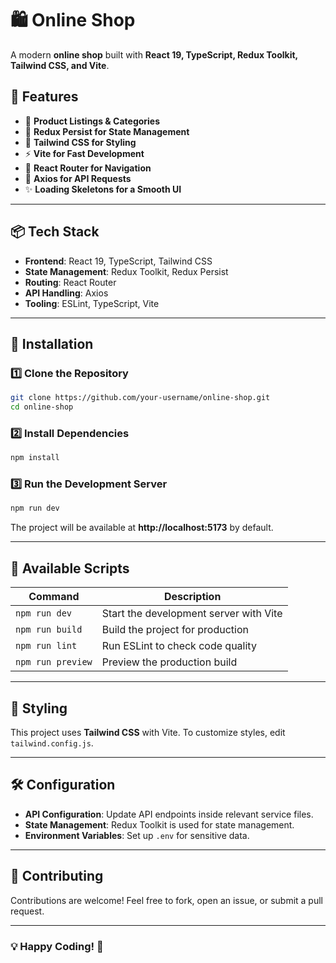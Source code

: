 # 🛍️ Online Shop

A modern **online shop** built with **React 19, TypeScript, Redux Toolkit, Tailwind CSS, and Vite**.

## 🚀 Features
- 🛒 **Product Listings & Categories**
- 🔄 **Redux Persist for State Management**
- 🎨 **Tailwind CSS for Styling**
- ⚡ **Vite for Fast Development**
- 🔗 **React Router for Navigation**
- 🔄 **Axios for API Requests**
- ✨ **Loading Skeletons for a Smooth UI**

---

## 📦 Tech Stack
- **Frontend**: React 19, TypeScript, Tailwind CSS
- **State Management**: Redux Toolkit, Redux Persist
- **Routing**: React Router
- **API Handling**: Axios
- **Tooling**: ESLint, TypeScript, Vite

---

## 📖 Installation
### 1️⃣ Clone the Repository
```sh
git clone https://github.com/your-username/online-shop.git
cd online-shop
```

### 2️⃣ Install Dependencies
```sh
npm install
```

### 3️⃣ Run the Development Server
```sh
npm run dev
```

The project will be available at **http://localhost:5173** by default.

---

## 📜 Available Scripts

| Command          | Description                                      |
|-----------------|--------------------------------------------------|
| `npm run dev`   | Start the development server with Vite          |
| `npm run build` | Build the project for production                |
| `npm run lint`  | Run ESLint to check code quality                |
| `npm run preview` | Preview the production build                  |

---

## 🎨 Styling
This project uses **Tailwind CSS** with Vite. To customize styles, edit `tailwind.config.js`.

---

## 🛠️ Configuration
- **API Configuration**: Update API endpoints inside relevant service files.
- **State Management**: Redux Toolkit is used for state management.
- **Environment Variables**: Set up `.env` for sensitive data.

---

## 🤝 Contributing
Contributions are welcome! Feel free to fork, open an issue, or submit a pull request.

---

### 💡 Happy Coding! 🚀

